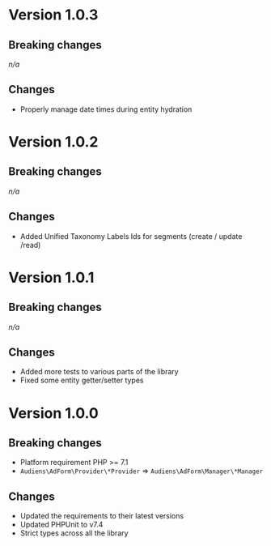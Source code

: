 # Version 1.0.3

## Breaking changes

*n/a*

## Changes

- Properly manage date times during entity hydration

# Version 1.0.2

## Breaking changes

*n/a*

## Changes

- Added Unified Taxonomy Labels Ids for segments (create / update /read)

# Version 1.0.1

## Breaking changes

*n/a*

## Changes

- Added more tests to various parts of the library
- Fixed some entity getter/setter types

# Version 1.0.0

## Breaking changes

- Platform requirement PHP >= 7.1
- `Audiens\AdForm\Provider\*Provider` => `Audiens\AdForm\Manager\*Manager`

## Changes

- Updated the requirements to their latest versions
- Updated PHPUnit to v7.4
- Strict types across all the library
